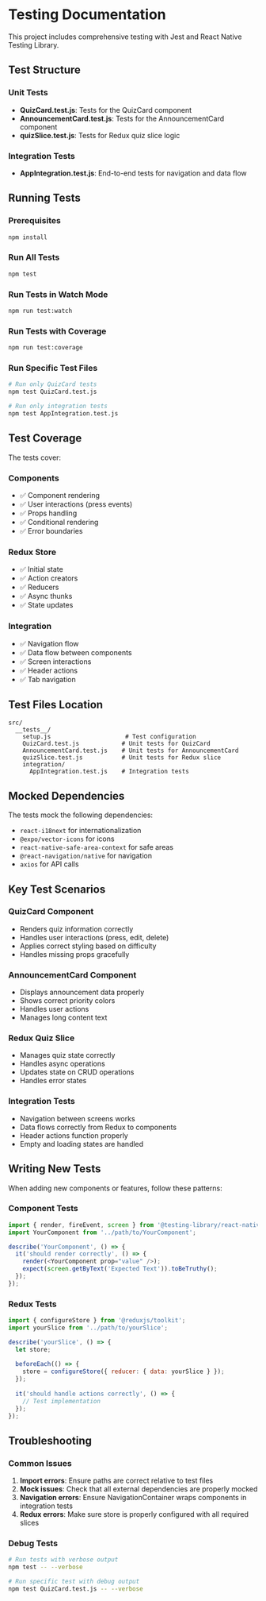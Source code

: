 # Testing Documentation

This project includes comprehensive testing with Jest and React Native Testing Library.

## Test Structure

### Unit Tests
- **QuizCard.test.js**: Tests for the QuizCard component
- **AnnouncementCard.test.js**: Tests for the AnnouncementCard component  
- **quizSlice.test.js**: Tests for Redux quiz slice logic

### Integration Tests
- **AppIntegration.test.js**: End-to-end tests for navigation and data flow

## Running Tests

### Prerequisites
```bash
npm install
```

### Run All Tests
```bash
npm test
```

### Run Tests in Watch Mode
```bash
npm run test:watch
```

### Run Tests with Coverage
```bash
npm run test:coverage
```

### Run Specific Test Files
```bash
# Run only QuizCard tests
npm test QuizCard.test.js

# Run only integration tests
npm test AppIntegration.test.js
```

## Test Coverage

The tests cover:

### Components
- ✅ Component rendering
- ✅ User interactions (press events)
- ✅ Props handling
- ✅ Conditional rendering
- ✅ Error boundaries

### Redux Store
- ✅ Initial state
- ✅ Action creators
- ✅ Reducers
- ✅ Async thunks
- ✅ State updates

### Integration
- ✅ Navigation flow
- ✅ Data flow between components
- ✅ Screen interactions
- ✅ Header actions
- ✅ Tab navigation

## Test Files Location

```
src/
  __tests__/
    setup.js                     # Test configuration
    QuizCard.test.js            # Unit tests for QuizCard
    AnnouncementCard.test.js    # Unit tests for AnnouncementCard
    quizSlice.test.js           # Unit tests for Redux slice
    integration/
      AppIntegration.test.js    # Integration tests
```

## Mocked Dependencies

The tests mock the following dependencies:
- `react-i18next` for internationalization
- `@expo/vector-icons` for icons
- `react-native-safe-area-context` for safe areas
- `@react-navigation/native` for navigation
- `axios` for API calls

## Key Test Scenarios

### QuizCard Component
- Renders quiz information correctly
- Handles user interactions (press, edit, delete)
- Applies correct styling based on difficulty
- Handles missing props gracefully

### AnnouncementCard Component  
- Displays announcement data properly
- Shows correct priority colors
- Handles user actions
- Manages long content text

### Redux Quiz Slice
- Manages quiz state correctly
- Handles async operations
- Updates state on CRUD operations
- Handles error states

### Integration Tests
- Navigation between screens works
- Data flows correctly from Redux to components
- Header actions function properly
- Empty and loading states are handled

## Writing New Tests

When adding new components or features, follow these patterns:

### Component Tests
```javascript
import { render, fireEvent, screen } from '@testing-library/react-native';
import YourComponent from '../path/to/YourComponent';

describe('YourComponent', () => {
  it('should render correctly', () => {
    render(<YourComponent prop="value" />);
    expect(screen.getByText('Expected Text')).toBeTruthy();
  });
});
```

### Redux Tests
```javascript
import { configureStore } from '@reduxjs/toolkit';
import yourSlice from '../path/to/yourSlice';

describe('yourSlice', () => {
  let store;
  
  beforeEach(() => {
    store = configureStore({ reducer: { data: yourSlice } });
  });
  
  it('should handle actions correctly', () => {
    // Test implementation
  });
});
```

## Troubleshooting

### Common Issues

1. **Import errors**: Ensure paths are correct relative to test files
2. **Mock issues**: Check that all external dependencies are properly mocked
3. **Navigation errors**: Ensure NavigationContainer wraps components in integration tests
4. **Redux errors**: Make sure store is properly configured with all required slices

### Debug Tests
```bash
# Run tests with verbose output
npm test -- --verbose

# Run specific test with debug output
npm test QuizCard.test.js -- --verbose
```
